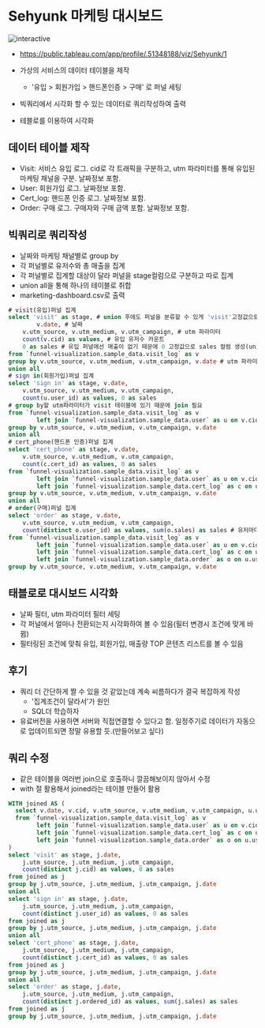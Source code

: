 # Sehyunk 마케팅 대시보드

![interactive](images/interactive.gif)

- https://public.tableau.com/app/profile/.51348188/viz/Sehyunk/1

- 가상의 서비스의 데이터 테이블을 제작

  - '유입 > 회원가입 > 핸드폰인증 > 구매' 로 퍼널 세팅

- 빅쿼리에서 시각화 할 수 있는 데이터로 쿼리작성하여 출력

- 테블로를 이용하여 시각화

  

## 데이터 테이블 제작

- Visit: 서비스 유입 로그. cid로 각 트래픽을 구분하고, utm 파라미터를 통해 유입된 마케팅 채널을 구분. 날짜정보 포함.
- User: 회원가입 로그. 날짜정보 포함.
- Cert_log: 핸드폰 인증 로그. 날짜정보 포함.
- Order: 구매 로그. 구매자와 구매 금액 포함. 날짜정보 포함.



## 빅쿼리로 쿼리작성

- 날짜와 마케팅 채널별로 group by
- 각 퍼널별로 유저수와 총 매출을 집계
- 각 퍼널별로 집계할 대상이 달라 퍼널을 stage컬럼으로 구분하고 따로 집계
- union all을 통해 하나의 테이블로 취합
- marketing-dashboard.csv로 출력

```sql
# visit(유입)퍼널 집계
select 'visit' as stage, # union 후에도 퍼널을 분류할 수 있게 'visit'고정값으로 stage컬럼 생성
		v.date, # 날짜
    v.utm_source, v.utm_medium, v.utm_campaign, # utm 파라미터
    count(v.cid) as values, # 유입 유저수 카운트
    0 as sales # 유입 퍼널에선 매출이 없기 때문에 0 고정값으로 sales 컬럼 생성(union을 위해 컬럼을 맞춰줘야 함)
from `funnel-visualization.sample_data.visit_log` as v
group by v.utm_source, v.utm_medium, v.utm_campaign, v.date # utm 파라미터와 날짜로 group by
union all 
# sign in(회원가입)퍼널 집계
select 'sign in' as stage, v.date,
    v.utm_source, v.utm_medium, v.utm_campaign, 
    count(u.user_id) as values, 0 as sales
# group by할 utm파라미터가 visit 테이블에 있기 때문에 join 필요
from `funnel-visualization.sample_data.visit_log` as v
        left join `funnel-visualization.sample_data.user` as u on v.cid = u.cid
group by v.utm_source, v.utm_medium, v.utm_campaign, v.date
union all 
# cert_phone(핸드폰 인증)퍼널 집계
select 'cert_phone' as stage, v.date,
    v.utm_source, v.utm_medium, v.utm_campaign, 
    count(c.cert_id) as values, 0 as sales
from `funnel-visualization.sample_data.visit_log` as v
        left join `funnel-visualization.sample_data.user` as u on v.cid = u.cid
        left join `funnel-visualization.sample_data.cert_log` as c on u.user_id = c.user_id
group by v.utm_source, v.utm_medium, v.utm_campaign, v.date
union all 
# order(구매)퍼널 집계
select 'order' as stage, v.date,
    v.utm_source, v.utm_medium, v.utm_campaign, 
    count(distinct o.user_id) as values, sum(o.sales) as sales # 유저마다 재구매가 있을 수 있으므로 distinct로 중복없이 user_id를 카운트, sales값의 총합 집계
from `funnel-visualization.sample_data.visit_log` as v
        left join `funnel-visualization.sample_data.user` as u on v.cid = u.cid
        left join `funnel-visualization.sample_data.cert_log` as c on u.user_id = c.user_id
        left join `funnel-visualization.sample_data.order` as o on u.user_id = o.user_id
group by v.utm_source, v.utm_medium, v.utm_campaign, v.date
```



## 태블로로 대시보드 시각화

- 날짜 필터, utm 파라미터 필터 세팅
- 각 퍼널에서 얼마나 전환되는지 시각화하여 볼 수 있음(필터 변경시 조건에 맞게 바뀜)
- 필터링된 조건에 맞춰 유입, 회원가입, 매출량 TOP 콘텐츠 리스트를 볼 수 있음



## 후기

- 쿼리 더 간단하게 짤 수 있을 것 같았는데 계속 씨름하다가 결국 복잡하게 작성
  - '집계조건이 달라서'가 원인
  - SQL더 학습하자
- 유료버전을 사용하면 서버와 직접연결할 수 있다고 함. 일정주기로 데이터가 자동으로 업데이트되면 정말 유용할 듯.(만들어보고 싶다)

## 쿼리 수정
- 같은 테이블을 여러번 join으로 호출하니 깔끔해보이지 않아서 수정
- with 절 활용해서 joined라는 테이블 만들어 활용

```sql
WITH joined AS (
  select v.date, v.cid, v.utm_source, v.utm_medium, v.utm_campaign, u.user_id, c.cert_id, o.user_id as ordered_id, o.sales
  from `funnel-visualization.sample_data.visit_log` as v
        left join `funnel-visualization.sample_data.user` as u on v.cid = u.cid
        left join `funnel-visualization.sample_data.cert_log` as c on u.user_id = c.user_id
        left join `funnel-visualization.sample_data.order` as o on u.user_id = o.user_id 
)
select 'visit' as stage, j.date,
    j.utm_source, j.utm_medium, j.utm_campaign, 
    count(distinct j.cid) as values, 0 as sales
from joined as j
group by j.utm_source, j.utm_medium, j.utm_campaign, j.date
union all 
select 'sign in' as stage, j.date,
    j.utm_source, j.utm_medium, j.utm_campaign, 
    count(distinct j.user_id) as values, 0 as sales
from joined as j
group by j.utm_source, j.utm_medium, j.utm_campaign, j.date
union all 
select 'cert_phone' as stage, j.date,
    j.utm_source, j.utm_medium, j.utm_campaign, 
    count(distinct j.cert_id) as values, 0 as sales
from joined as j
group by j.utm_source, j.utm_medium, j.utm_campaign, j.date
union all 
select 'order' as stage, j.date,
    j.utm_source, j.utm_medium, j.utm_campaign, 
    count(distinct j.ordered_id) as values, sum(j.sales) as sales
from joined as j
group by j.utm_source, j.utm_medium, j.utm_campaign, j.date
```
